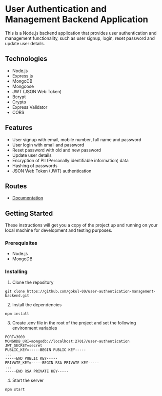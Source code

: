 # User Authentication and Management Backend Application

This is a Node.js backend application that provides user authentication and management functionality, such as user signup, login, reset password and update user details.

## Technologies

- Node.js
- Express.js
- MongoDB
- Mongoose
- JWT (JSON Web Token)
- Bcrypt
- Crypto
- Express Validator
- CORS

## Features

- User signup with email, mobile number, full name and password
- User login with email and password
- Reset password with old and new password
- Update user details
- Encryption of PII (Personally identifiable information) data
- Hashing of passwords
- JSON Web Token (JWT) authentication

## Routes

- [Documentation](https://documenter.getpostman.com/view/25338596/2s8ZDZzLjS)


## Getting Started

These instructions will get you a copy of the project up and running on your local machine for development and testing purposes.

### Prerequisites

- Node.js
- MongoDB

### Installing

1. Clone the repository

```
git clone https://github.com/gokul-00/user-authentication-management-backend.git
```


2. Install the dependencies

```
npm install
```


3. Create .env file in the root of the project and set the following environment variables

```
PORT=3000
MONGODB_URI=mongodb://localhost:27017/user-authentication
JWT_SECRET=secret
PUBLIC_KEY=-----BEGIN PUBLIC KEY-----
...
-----END PUBLIC KEY-----
PRIVATE_KEY=-----BEGIN RSA PRIVATE KEY-----
...
-----END RSA PRIVATE KEY-----
```


4. Start the server

```
npm start
```

